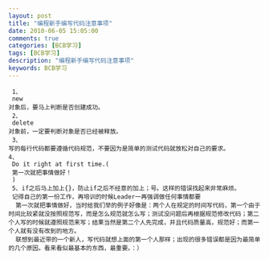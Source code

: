 ```yaml
---
layout: post
title: "编程新手编写代码注意事项"
date: 2010-06-05 15:05:00 
comments: true
categories: [BCB学习]
tags: [BCB学习]
description: "编程新手编写代码注意事项"
keywords: BCB学习
---
```


     1、
     new
    对象后，要马上判断是否创建成功。
     2、
     delete
    对象前，一定要判断对象是否已经被释放。
     3、
    写的每行代码都要遵循代码规范，不要因为是简单的测试代码就放松对自己的要求。
    4、
     Do it right at first time.(
     第一次就把事情做好！
     )
     5、if之后马上加上{}，防止if之后不经意的加上；号。这样的错误找起来非常麻烦。
     记得自己的第一份工作，再培训的时候Leader一再强调做任何事情都要
      第一次就把事情做好，当时给我们举的例子好像是：两个人在规定的时间写代码，第一个由于时间比较紧就没按照规范写，而是怎么规范就怎么写；测试没问题后再根据规范修改代码；第二个人写的时候就遵照规范来写；结果当然是第二个人先完成，并且代码质量高，规范好；而第一个人就有没有改到的地方。
      联想到最近带的一个新人，写代码就想上面的第一个人那样；出现的很多错误都是因为最简单的几个原因。看来看似最基本的东西，最重要。：）
